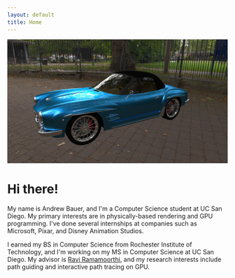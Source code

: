 ```yaml
---
layout: default    
title: Home
---
```


![Car render](/img/car.jpg)

# Hi there!

My name is Andrew Bauer, and I'm a Computer Science student at UC San Diego. My primary interests are in physically-based rendering and GPU programming. I've done several internships at companies such as Microsoft, Pixar, and Disney Animation Studios.

I earned my BS in Computer Science from Rochester Institute of Technology, and I'm working on my MS in Computer Science at UC San Diego. My advisor is [Ravi Ramamoorthi](http://cseweb.ucsd.edu/~ravir/), and my research interests include path guiding and interactive path tracing on GPU.
